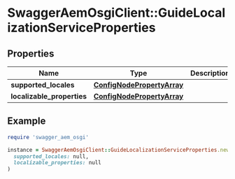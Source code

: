 # SwaggerAemOsgiClient::GuideLocalizationServiceProperties

## Properties

| Name | Type | Description | Notes |
| ---- | ---- | ----------- | ----- |
| **supported_locales** | [**ConfigNodePropertyArray**](ConfigNodePropertyArray.md) |  | [optional] |
| **localizable_properties** | [**ConfigNodePropertyArray**](ConfigNodePropertyArray.md) |  | [optional] |

## Example

```ruby
require 'swagger_aem_osgi'

instance = SwaggerAemOsgiClient::GuideLocalizationServiceProperties.new(
  supported_locales: null,
  localizable_properties: null
)
```

